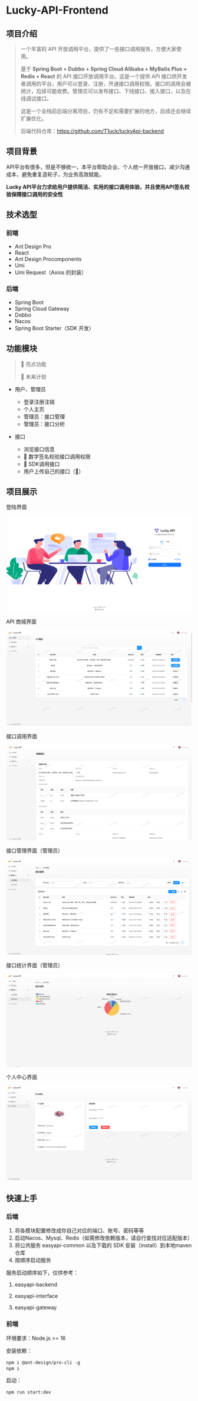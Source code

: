 # Lucky-API-Frontend

## 项目介绍
> 一个丰富的 API 开放调用平台，提供了一些接口调用服务，方便大家使用。
> 
> 基于 **Spring Boot + Dubbo + Spring Cloud Alibaba + MyBatis Plus + Redis + React** 的 API 接口开放调用平台。这是一个提供 API 接口供开发者调用的平台，用户可以登录、注册，开通接口调用权限。接口的调用会被统计，后续可能收费。管理员可以发布接口、下线接口、接入接口，以及在线调试接口。
>
> 这是一个全栈前后端分离项目，仍有不足和需要扩展的地方，后续还会继续扩展优化。
>
> 后端代码仓库：https://github.com/T1uck/luckyApi-backend


## 项目背景

API平台有很多，但是不够统一，本平台帮助企业、个人统一开放接口，减少沟通成本，避免重复造轮子，为业务高效赋能。

**Lucky API平台力求给用户提供简洁、实用的接口调用体验，并且使用API签名校验保障接口调用的安全性**

## 技术选型

### 前端

-   Ant Design Pro
-   React
-   Ant Design Procomponents
-   Umi
-   Umi Request（Axios 的封装）

### 后端

-   Spring Boot
-   Spring Cloud Gateway
-   Dobbo
-   Nacos
-   Spring Boot Starter（SDK 开发）

## 功能模块 

> 🌟 亮点功能   
>
> 🚀 未来计划

- 用户、管理员
  - 登录注册注销
  - 个人主页
  - 管理员：接口管理
  - 管理员：接口分析
  
- 接口
  - 浏览接口信息
  - 🌟 数字签名校验接口调用权限
  - 🌟 SDK调用接口
  - 用户上传自己的接口（🚀）

## 项目展示

登陆界面

![image](https://github.com/T1uck/luckyApi-frontend/blob/master/public/api/%E7%99%BB%E9%99%86%E7%95%8C%E9%9D%A2.png)

API 商城界面

![image](https://github.com/T1uck/luckyApi-frontend/blob/master/public/api/API%E5%95%86%E5%9F%8E%E7%95%8C%E9%9D%A2.png)

接口调用界面

![image](https://github.com/T1uck/luckyApi-frontend/blob/master/public/api/%E6%8E%A5%E5%8F%A3%E8%B0%83%E7%94%A8%E7%95%8C%E9%9D%A2.png)

接口管理界面（管理员）

![image](https://github.com/T1uck/luckyApi-frontend/blob/master/public/api/%E6%8E%A5%E5%8F%A3%E7%AE%A1%E7%90%86%E7%95%8C%E9%9D%A2.png)

接口统计界面（管理员）

![image](https://github.com/T1uck/luckyApi-frontend/blob/master/public/api/%E6%8E%A5%E5%8F%A3%E7%BB%9F%E8%AE%A1%E5%88%86%E6%9E%90%E7%95%8C%E9%9D%A2.png)

个人中心界面

![image](https://github.com/T1uck/luckyApi-frontend/blob/master/public/api/%E4%B8%AA%E4%BA%BA%E4%B8%AD%E5%BF%83%E7%95%8C%E9%9D%A2.png)

## 快速上手

### 后端

1. 将各模块配置修改成你自己对应的端口、账号、密码等等
2. 启动Nacos、Mysql、Redis（如需修改依赖版本，请自行查找对应适配版本）
3. 将公共服务 easyapi-common 以及下载的 SDK 安装（install）到本地maven仓库
4. 按顺序启动服务

服务启动顺序如下，仅供参考：

1. easyapi-backend

2. easyapi-interface

3. easyapi-gateway

### 前端

环境要求：Node.js >= 16

安装依赖：

```
npm i @ant-design/pro-cli -g
npm i
```

启动：

```
npm run start:dev
```
